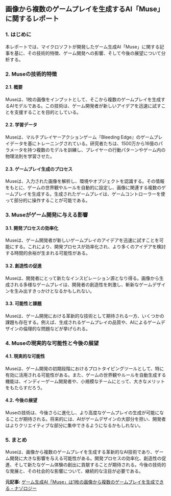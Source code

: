 ## 画像から複数のゲームプレイを生成するAI「Muse」に関するレポート

### 1. はじめに

本レポートでは、マイクロソフトが開発したゲーム生成AI「Muse」に関する記事を基に、その技術的特徴、ゲーム開発への影響、そして今後の展望について分析する。

### 2. Museの技術的特徴

#### 2.1. 概要

Museは、1枚の画像をインプットとして、そこから複数のゲームプレイを生成するAIモデルである。この技術は、ゲーム開発者が新しいアイデアを迅速に試すことを支援することを目的としている。

#### 2.2. 学習データ

Museは、マルチプレイヤーアクションゲーム『Bleeding Edge』のゲームプレイデータを基にトレーニングされている。研究者たちは、1500万から16億のパラメータを持つ複数のモデルを訓練し、プレイヤーの行動パターンやゲーム内の物理法則を学習させた。

#### 2.3. ゲームプレイ生成のプロセス

Museは、入力された画像を解析し、環境やオブジェクトを認識する。その情報をもとに、ゲームの世界観やルールを自動的に設定し、画像に関連する複数のゲームプレイを生成する。生成されたゲームプレイは、ゲームコントローラーを使って部分的に操作することが可能である。

### 3. Museがゲーム開発に与える影響

#### 3.1. 開発プロセスの効率化

Museは、ゲーム開発者が新しいゲームプレイのアイデアを迅速に試すことを可能にする。これにより、開発プロセスが効率化され、より多くのアイデアを検討する時間的余裕が生まれる可能性がある。

#### 3.2. 創造性の促進

Museは、開発者にとって新たなインスピレーション源となり得る。画像から生成される多様なゲームプレイは、開発者の創造性を刺激し、斬新なゲームデザインを生み出すきっかけとなるかもしれない。

#### 3.3. 可能性と課題

Museは、ゲーム開発における革新的な技術として期待される一方、いくつかの課題も存在する。例えば、生成されるゲームプレイの品質や、AIによるゲームデザインの倫理的な問題などが挙げられる。

### 4. Museの現実的な可能性と今後の展望

#### 4.1. 現実的な可能性

Museは、ゲーム開発の初期段階におけるプロトタイピングツールとして、特に有効に活用される可能性がある。また、ゲームの世界観やルールを自動生成する機能は、インディーゲーム開発者や、小規模なチームにとって、大きなメリットをもたらすだろう。

#### 4.2. 今後の展望

Museの技術は、今後さらに進化し、より高度なゲームプレイの生成が可能になることが期待される。将来的には、AIがゲームデザインの大部分を担い、開発者はよりクリエイティブな部分に集中できるようになるかもしれない。

### 5. まとめ

Museは、画像から複数のゲームプレイを生成する革新的なAI技術であり、ゲーム開発に大きな影響を与える可能性がある。開発プロセスの効率化、創造性の促進、そして新たなゲーム体験の創出に貢献することが期待される。今後の技術的な発展と、その社会的な影響について、継続的な注目が必要である。


**元記事:** [ゲーム生成AI「Muse」は1枚の画像から複数のゲームプレイを生成できる - ナゾロジー](https://nazology.kusuguru.co.jp/archives/173368)